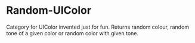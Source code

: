 Random-UIColor
==============

Category for UIColor invented just for fun. Returns random colour, random tone of a given color or random color with given tone.